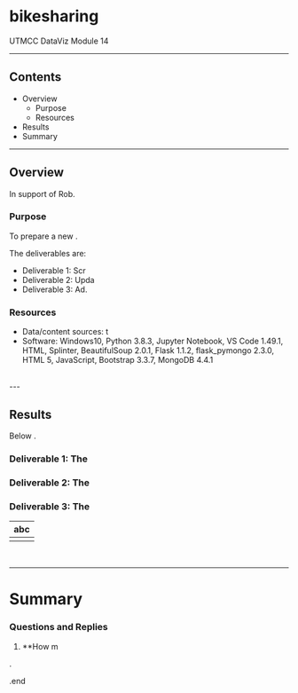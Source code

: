 # bikesharing
UTMCC DataViz Module 14

---

## Contents 
  * Overview
    - Purpose
    - Resources
  * Results
  * Summary
 

---  

## Overview 
  
  In support of Rob. 

   ### Purpose
   To prepare a new . 
  
   The deliverables are: 
   - Deliverable 1: Scr
   - Deliverable 2: Upda
   - Deliverable 3: Ad.
  
   
  
   ### Resources
  * Data/content sources: t 
  * Software: Windows10, Python 3.8.3, Jupyter Notebook, VS Code 1.49.1, HTML, Splinter, BeautifulSoup 2.0.1, Flask 1.1.2, flask_pymongo 2.3.0, HTML 5, JavaScript, Bootstrap 3.3.7, MongoDB 4.4.1
  
<br>
--- 

## Results

   Below . 

### Deliverable 1: The

### Deliverable 2: The 

### Deliverable 3: The 




 
   | **abc** |
   | :---: |
   | ![]() |




<br>

---

# Summary

### Questions and Replies 
  1. **How m






.

.end
